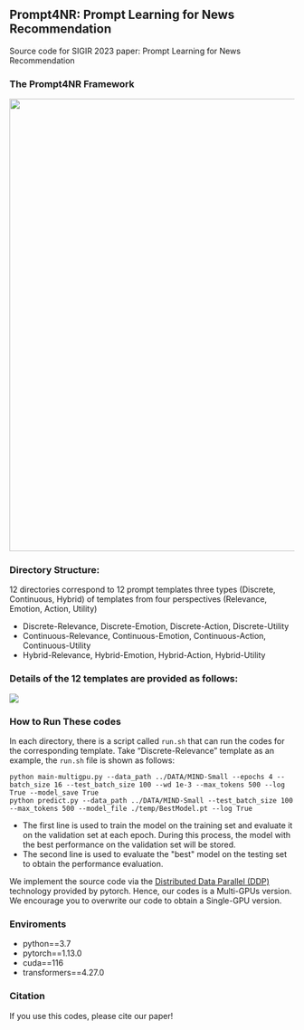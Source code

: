 ## Prompt4NR: Prompt Learning for News Recommendation
Source code for SIGIR 2023 paper: Prompt Learning for News Recommendation

### The Prompt4NR Framework

<p align='center'>
<img src="https://github.com/resistzzz/Prompt4NR/blob/main/Imgs/Prompt4NR.png" width='800'/>
</p>

### Directory Structure: 
12 directories correspond to 12 prompt templates three types (Discrete, Continuous, Hybrid) of templates from four perspectives (Relevance, Emotion, Action, Utility)
- Discrete-Relevance, Discrete-Emotion, Discrete-Action, Discrete-Utility
- Continuous-Relevance, Continuous-Emotion, Continuous-Action, Continuous-Utility
- Hybrid-Relevance, Hybrid-Emotion, Hybrid-Action, Hybrid-Utility

### Details of the 12 templates are provided as follows:

<img src="https://github.com/resistzzz/Prompt4NR/blob/main/Imgs/templates_table.png" />

### How to Run These codes
In each directory, there is a script called ``run.sh`` that can run the codes for the corresponding template.
Take “Discrete-Relevance” template as an example, the ``run.sh`` file is shown as follows:
```
python main-multigpu.py --data_path ../DATA/MIND-Small --epochs 4 --batch_size 16 --test_batch_size 100 --wd 1e-3 --max_tokens 500 --log True --model_save True
python predict.py --data_path ../DATA/MIND-Small --test_batch_size 100 --max_tokens 500 --model_file ./temp/BestModel.pt --log True
```
- The first line is used to train the model on the training set and evaluate it on the validation set at each epoch. During this process, the model with the best performance on the validation set will be stored.
- The second line is used to evaluate the "best" model on the testing set to obtain the performance evaluation.

We implement the source code via the <a href="https://pytorch.org/tutorials/beginner/ddp_series_intro.html">Distributed Data Parallel (DDP)</a> technology provided by pytorch. Hence, our codes is a Multi-GPUs version. We encourage you to overwrite our code to obtain a Single-GPU version.

### Enviroments
- python==3.7
- pytorch==1.13.0
- cuda==116
- transformers==4.27.0

### Citation
If you use this codes, please cite our paper!

